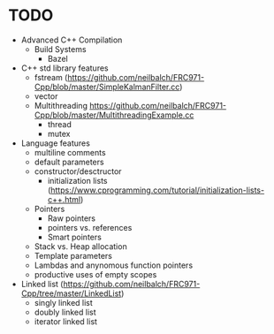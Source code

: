 # TODO

- Advanced C++ Compilation
  - Build Systems
    - Bazel
- C++ std library features
  - fstream (https://github.com/neilbalch/FRC971-Cpp/blob/master/SimpleKalmanFilter.cc)
  - vector
  - Multithreading https://github.com/neilbalch/FRC971-Cpp/blob/master/MultithreadingExample.cc
    - thread
    - mutex
- Language features
  - multiline comments
  - default parameters
  - constructor/desctructor
    - initialization lists (https://www.cprogramming.com/tutorial/initialization-lists-c++.html)
  - Pointers
    - Raw pointers
    - pointers vs. references
    - Smart pointers
  - Stack vs. Heap allocation
  - Template parameters
  - Lambdas and anynomous function pointers
  - productive uses of empty scopes
- Linked list (https://github.com/neilbalch/FRC971-Cpp/tree/master/LinkedList)
  - singly linked list
  - doubly linked list
  - iterator linked list